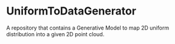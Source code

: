 # UniformToDataGenerator
A repository that contains a Generative Model to map 2D uniform distribution into a given 2D point cloud.

